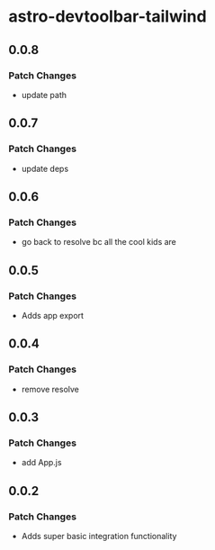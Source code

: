 # astro-devtoolbar-tailwind

## 0.0.8

### Patch Changes

- update path

## 0.0.7

### Patch Changes

- update deps

## 0.0.6

### Patch Changes

- go back to resolve bc all the cool kids are

## 0.0.5

### Patch Changes

- Adds app export

## 0.0.4

### Patch Changes

- remove resolve

## 0.0.3

### Patch Changes

- add App.js

## 0.0.2

### Patch Changes

- Adds super basic integration functionality
